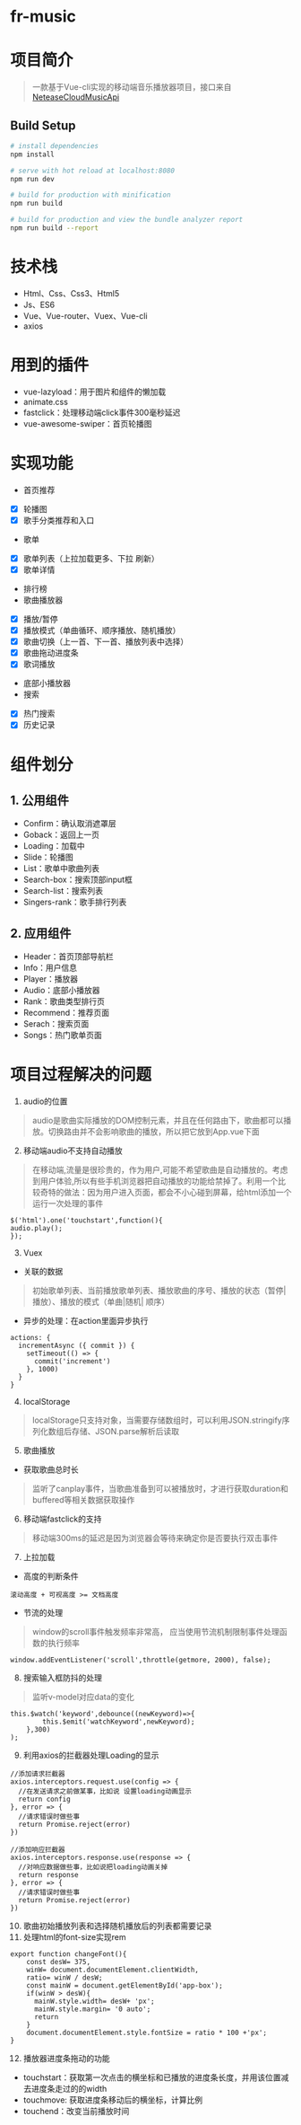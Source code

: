 # fr-music
# 项目简介
> 一款基于Vue-cli实现的移动端音乐播放器项目，接口来自[NeteaseCloudMusicApi](https://github.com/Binaryify/NeteaseCloudMusicApi)

## Build Setup

``` bash
# install dependencies
npm install

# serve with hot reload at localhost:8080
npm run dev

# build for production with minification
npm run build

# build for production and view the bundle analyzer report
npm run build --report
```

# 技术栈
- Html、Css、Css3、Html5
- Js、ES6
- Vue、Vue-router、Vuex、Vue-cli
- axios

# 用到的插件
- vue-lazyload：用于图片和组件的懒加载
- animate.css
- fastclick：处理移动端click事件300毫秒延迟
- vue-awesome-swiper：首页轮播图
# 实现功能
- 首页推荐
- [x] 轮播图
- [x] 歌手分类推荐和入口
- 歌单
- [x] 歌单列表（上拉加载更多、下拉 刷新）
- [x] 歌单详情
- 排行榜
- 歌曲播放器
- [x] 播放/暂停
- [x] 播放模式（单曲循环、顺序播放、随机播放）
- [x] 歌曲切换（上一首、下一首、播放列表中选择）
- [x]  歌曲拖动进度条
- [x]  歌词播放
- 底部小播放器
- 搜索
- [x] 热门搜索
- [x] 历史记录
# 组件划分
## 1. 公用组件
- Confirm：确认取消遮罩层
- Goback：返回上一页
- Loading：加载中
- Slide：轮播图
- List：歌单中歌曲列表
- Search-box：搜索顶部input框
- Search-list：搜索列表
- Singers-rank：歌手排行列表
## 2. 应用组件
- Header：首页顶部导航栏
- Info：用户信息
- Player：播放器
- Audio：底部小播放器
- Rank：歌曲类型排行页
- Recommend：推荐页面
- Serach：搜索页面
- Songs：热门歌单页面

# 项目过程解决的问题
1. audio的位置
> audio是歌曲实际播放的DOM控制元素，并且在任何路由下，歌曲都可以播放。切换路由并不会影响歌曲的播放，所以把它放到App.vue下面
2. 移动端audio不支持自动播放
> 在移动端,流量是很珍贵的，作为用户,可能不希望歌曲是自动播放的。考虑到用户体验,所以有些手机浏览器把自动播放的功能给禁掉了。利用一个比较奇特的做法：因为用户进入页面，都会不小心碰到屏幕，给html添加一个运行一次处理的事件

```
$('html').one('touchstart',function(){ 
audio.play(); 
}); 
```

3. Vuex    

- 关联的数据
> 初始歌单列表、当前播放歌单列表、播放歌曲的序号、播放的状态（暂停|播放）、播放的模式（单曲|随机| 顺序）
- 异步的处理：在action里面异步执行
```
actions: {
  incrementAsync ({ commit }) {
    setTimeout(() => {
      commit('increment')
    }, 1000)
  }
}
```

4. localStorage
> localStorage只支持对象，当需要存储数组时，可以利用JSON.stringify序列化数组后存储、JSON.parse解析后读取
5. 歌曲播放
- 获取歌曲总时长
> 监听了canplay事件，当歌曲准备到可以被播放时，才进行获取duration和buffered等相关数据获取操作
6. 移动端fastclick的支持
> 移动端300ms的延迟是因为浏览器会等待来确定你是否要执行双击事件
7. 上拉加载
- 高度的判断条件
```
滚动高度 + 可视高度 >= 文档高度
```
- 节流的处理
> window的scroll事件触发频率非常高，
应当使用节流机制限制事件处理函数的执行频率

```
window.addEventListener('scroll',throttle(getmore, 2000), false);
```
8. 搜索输入框防抖的处理
> 监听v-model对应data的变化

```
this.$watch('keyword',debounce((newKeyword)=>{
        this.$emit('watchKeyword',newKeyword);
    },300)
);
```

9. 利用axios的拦截器处理Loading的显示

```
//添加请求拦截器
axios.interceptors.request.use(config => {
  //在发送请求之前做某事，比如说 设置loading动画显示
  return config
}, error => {
  //请求错误时做些事
  return Promise.reject(error)
})

//添加响应拦截器
axios.interceptors.response.use(response => {
  //对响应数据做些事，比如说把loading动画关掉
  return response
}, error => {
  //请求错误时做些事
  return Promise.reject(error)
})
```
10. 歌曲初始播放列表和选择随机播放后的列表都需要记录
11. 处理html的font-size实现rem

```
export function changeFont(){
    const desW= 375,
    winW= document.documentElement.clientWidth,
    ratio= winW / desW;
    const mainW = document.getElementById('app-box');
    if(winW > desW){
      mainW.style.width= desW+ 'px';
      mainW.style.margin= '0 auto';
      return
    }
    document.documentElement.style.fontSize = ratio * 100 +'px';
}
```
12. 播放器进度条拖动的功能
- touchstart：获取第一次点击的横坐标和已播放的进度条长度，并用该位置减去进度条走过的的width
- touchmove: 获取进度条移动后的横坐标，计算比例
- touchend：改变当前播放时间




